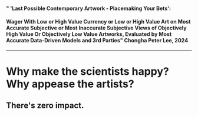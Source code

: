 





#### " 'Last Possible Contemporary Artwork - Placemaking Your Bets': 

#### Wager With Low or High Value Currency or Low or High Value Art on Most Accurate Subjective or Most Inaccurate Subjective Views of Objectively High Value Or Objectively Low Value Artworks, Evaluated by Most Accurate Data-Driven Models and 3rd Parties" Chongha Peter Lee, 2024

----





# Why make the scientists happy? Why appease the artists? 



## There's zero impact. 




